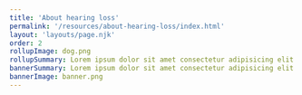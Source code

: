 ```yaml
---
title: 'About hearing loss'
permalink: '/resources/about-hearing-loss/index.html'
layout: 'layouts/page.njk'
order: 2
rollupImage: dog.png
rollupSummary: Lorem ipsum dolor sit amet consectetur adipisicing elit.
bannerSummary: Lorem ipsum dolor sit amet consectetur adipisicing elit.
bannerImage: banner.png
---
```

